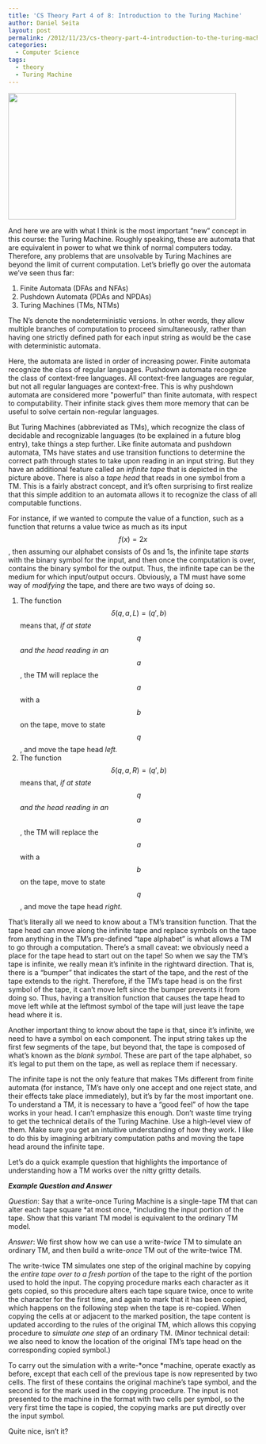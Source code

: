 ```yaml
---
title: 'CS Theory Part 4 of 8: Introduction to the Turing Machine'
author: Daniel Seita
layout: post
permalink: /2012/11/23/cs-theory-part-4-introduction-to-the-turing-machine/
categories:
  - Computer Science
tags:
  - theory
  - Turing Machine
---
```

<a href="http://seitad.wordpress.com/2012/11/23/cs-theory-part-4-introduction-to-the-turing-machine/turingmachine/" rel="attachment wp-att-783"><img class="aligncenter size-large wp-image-783" title="TuringMachine" alt="" src="http://seitad.files.wordpress.com/2012/11/turingmachine.png?w=460" width="460" height="255" /></a>

And here we are with what I think is the most important &#8220;new&#8221; concept in this course:
the Turing Machine. Roughly speaking, these are automata that are equivalent in power to what we
think of normal computers today. Therefore, any problems that are unsolvable by Turing Machines are
beyond the limit of current computation. Let&#8217;s briefly go over the automata we&#8217;ve seen
thus far:

  1. Finite Automata (DFAs and NFAs)
  2. Pushdown Automata (PDAs and NPDAs)
  3. Turing Machines (TMs, NTMs)

The N&#8217;s denote the nondeterministic versions. In other words, they allow multiple branches of
computation to proceed simultaneously, rather than having one strictly defined path for each input
string as would be the case with deterministic automata.

<!--more-->

Here, the automata are listed in order of increasing power. Finite automata recognize the class of
regular languages. Pushdown automata recognize the class of context-free languages. All context-free
languages are regular, but not all regular languages are context-free. This is why pushdown automata
are considered more "powerful" than finite automata, with respect to computability.  Their infinite
stack gives them more memory that can be useful to solve certain non-regular languages.

But Turing Machines (abbreviated as TMs), which recognize the class of decidable and recognizable
languages (to be explained in a future blog entry), take things a step further. Like finite automata
and pushdown automata, TMs have states and use transition functions to determine the correct path
through states to take upon reading in an input string. But they have an additional feature called
an *infinite tape* that is depicted in the picture above. There is also a *tape head* that reads in
one symbol from a TM. This is a fairly abstract concept, and it&#8217;s often surprising to first
realize that this simple addition to an automata allows it to recognize the class of all computable
functions.

For instance, if we wanted to compute the value of a function, such as a function that returns a
value twice as much as its input $$f(x) = 2x$$, then assuming our alphabet consists of 0s and 1s, the
infinite tape *starts* with the binary symbol for the input, and then once the computation is over,
contains the binary symbol for the output. Thus, the infinite tape can be the medium for which
input/output occurs. Obviously, a TM must have some way of *modifying* the tape, and there are two
ways of doing so.

  1. The function $$\delta(q, a, L) = (q', b)$$ means that, *if at state $$q$$ and the head reading
  in an $$a$$*, the TM will replace the $$a$$ with a $$b$$ on the tape, move to state $$q$$, and
  move the tape head *left.*
  2. The function $$\delta(q, a, R) = (q', b)$$ means that, *if at state $$q$$ and the head reading in
  an $$a$$*, the TM will replace the $$a$$ with a $$b$$ on the tape, move to state $$q$$, and move
  the tape head *right*.

That&#8217;s literally all we need to know about a TM&#8217;s transition function. That the tape
head can move along the infinite tape and replace symbols on the tape from anything in the
TM&#8217;s pre-defined &#8220;tape alphabet&#8221; is what allows a TM to go through a computation.
There&#8217;s a small caveat: we obviously need a place for the tape head to start out on the tape!
So when we say the TM&#8217;s tape is infinite, we really mean it&#8217;s infinite in the rightward
direction. That is, there is a &#8220;bumper&#8221; that indicates the start of the tape, and the
rest of the tape extends to the right. Therefore, if the TM&#8217;s tape head is on the first symbol
of the tape, it can&#8217;t move left since the bumper prevents it from doing so. Thus, having a
transition function that causes the tape head to move left while at the leftmost symbol of the tape
will just leave the tape head where it is.

Another important thing to know about the tape is that, since it&#8217;s infinite, we need to have a
symbol on each component. The input string takes up the first few segments of the tape, but beyond
that, the tape is composed of what&#8217;s known as the *blank symbol*. These are part of the tape
alphabet, so it&#8217;s legal to put them on the tape, as well as replace them if necessary.

The infinite tape is not the only feature that makes TMs different from finite automata (for
instance, TM&#8217;s have only one accept and one reject state, and their effects take place
immediately), but it&#8217;s by far the most important one. To understand a TM, it is necessary to
have a &#8220;good feel&#8221; of how the tape works in your head. I can&#8217;t emphasize this
enough. Don&#8217;t waste time trying to get the technical details of the Turing Machine. Use a
high-level view of them. Make sure you get an intuitive understanding of how they work. I like to do
this by imagining arbitrary computation paths and moving the tape head around the infinite tape.

Let&#8217;s do a quick example question that highlights the importance of understanding how a TM
works over the nitty gritty details.

***Example Question and Answer***

*Question*: Say that a write-once Turing Machine is a single-tape TM that can alter each tape square
*at most once, *including the input portion of the tape. Show that this variant TM model is
equivalent to the ordinary TM model.

*Answer*: We first show how we can use a write-*twice* TM to simulate an ordinary TM, and then build
a write-*once* TM out of the write-twice TM.

The write-twice TM simulates one step of the original machine by copying the *entire tape over to a
fresh portion* of the tape to the right of the portion used to hold the input. The copying procedure
marks each character as it gets copied, so this procedure alters each tape square twice, once to
write the character for the first time, and again to mark that it has been copied, which happens on
the following step when the tape is re-copied. When copying the cells at or adjacent to the marked
position, the tape content is updated according to the rules of the original TM, which allows this
copying procedure to *simulate one step* of an ordinary TM. (Minor technical detail: we also need to
know the location of the original TM&#8217;s tape head on the corresponding copied symbol.)

To carry out the simulation with a write-*once *machine, operate exactly as before, except that each
cell of the previous tape is now represented by two cells. The first of these contains the original
machine&#8217;s tape symbol, and the second is for the mark used in the copying procedure. The input
is not presented to the machine in the format with two cells per symbol, so the very first time the
tape is copied, the copying marks are put directly over the input symbol.

Quite nice, isn&#8217;t it?

